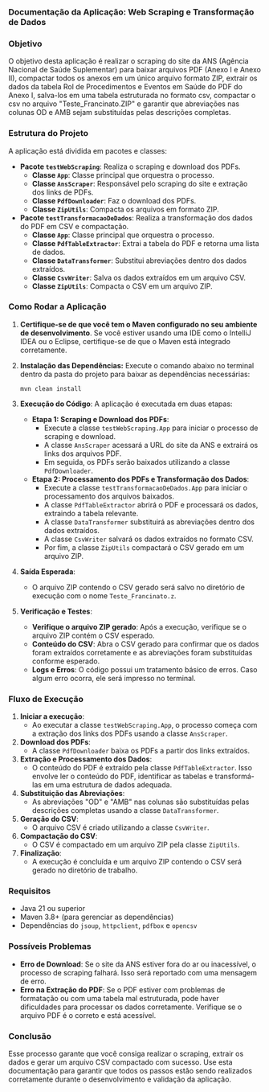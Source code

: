 ### **Documentação da Aplicação: Web Scraping e Transformação de Dados**

### **Objetivo**

O objetivo desta aplicação é realizar o scraping do site da ANS (Agência Nacional de Saúde Suplementar) para baixar arquivos PDF (Anexo I e Anexo II), compactar todos os anexos em um único arquivo formato ZIP, extrair os dados da tabela Rol de Procedimentos e Eventos em Saúde do PDF do Anexo I, salva-los em uma tabela estruturada no formato csv, compactar o csv no arquivo "Teste_Francinato.ZIP" e garantir que abreviações nas colunas OD e AMB sejam substituídas pelas descrições completas.

### **Estrutura do Projeto**

A aplicação está dividida em pacotes e classes:

- **Pacote `testWebScraping`**: Realiza o scraping e download dos PDFs.
    - **Classe `App`**: Classe principal que orquestra o processo.
    - **Classe `AnsScraper`**: Responsável pelo scraping do site e extração dos links de PDFs.
    - **Classe `PdfDownloader`**: Faz o download dos PDFs.
    - **Classe `ZipUtils`**: Compacta os arquivos em formato ZIP.
- **Pacote `testTransformacaoDeDados`**: Realiza a transformação dos dados do PDF em CSV e compactação.
    - **Classe `App`**: Classe principal que orquestra o processo.
    - **Classe `PdfTableExtractor`**: Extrai a tabela do PDF e retorna uma lista de dados.
    - **Classe `DataTransformer`**: Substitui abreviações dentro dos dados extraídos.
    - **Classe `CsvWriter`**: Salva os dados extraídos em um arquivo CSV.
    - **Classe `ZipUtils`**: Compacta o CSV em um arquivo ZIP.

### **Como Rodar a Aplicação**

1. **Certifique-se de que você tem o Maven configurado no seu ambiente de desenvolvimento**.
Se você estiver usando uma IDE como o IntelliJ IDEA ou o Eclipse, certifique-se de que o Maven está integrado corretamente.
2. **Instalação das Dependências:**
Execute o comando abaixo no terminal dentro da pasta do projeto para baixar as dependências necessárias:
    
    ```
    mvn clean install
    ```
    
3. **Execução do Código**:
A aplicação é executada em duas etapas:
    - **Etapa 1: Scraping e Download dos PDFs**:
        - Execute a classe `testWebScraping.App` para iniciar o processo de scraping e download.
        - A classe `AnsScraper` acessará a URL do site da ANS e extrairá os links dos arquivos PDF.
        - Em seguida, os PDFs serão baixados utilizando a classe `PdfDownloader`.
    - **Etapa 2: Processamento dos PDFs e Transformação dos Dados**:
        - Execute a classe `testTransformacaoDeDados.App` para iniciar o processamento dos arquivos baixados.
        - A classe `PdfTableExtractor` abrirá o PDF e processará os dados, extraindo a tabela relevante.
        - A classe `DataTransformer` substituirá as abreviações dentro dos dados extraídos.
        - A classe `CsvWriter` salvará os dados extraídos no formato CSV.
        - Por fim, a classe `ZipUtils` compactará o CSV gerado em um arquivo ZIP.
4. **Saída Esperada**:
    - O arquivo ZIP contendo o CSV gerado será salvo no diretório de execução com o nome `Teste_Francinato.z`.
5. **Verificação e Testes**:
    - **Verifique o arquivo ZIP gerado**: Após a execução, verifique se o arquivo ZIP contém o CSV esperado.
    - **Conteúdo do CSV**: Abra o CSV gerado para confirmar que os dados foram extraídos corretamente e as abreviações foram substituídas conforme esperado.
    - **Logs e Erros**: O código possui um tratamento básico de erros. Caso algum erro ocorra, ele será impresso no terminal.

### **Fluxo de Execução**

1. **Iniciar a execução**:
    - Ao executar a classe `testWebScraping.App`, o processo começa com a extração dos links dos PDFs usando a classe `AnsScraper`.
2. **Download dos PDFs**:
    - A classe `PdfDownloader` baixa os PDFs a partir dos links extraídos.
3. **Extração e Processamento dos Dados**:
    - O conteúdo do PDF é extraído pela classe `PdfTableExtractor`. Isso envolve ler o conteúdo do PDF, identificar as tabelas e transformá-las em uma estrutura de dados adequada.
4. **Substituição das Abreviações**:
    - As abreviações "OD" e "AMB" nas colunas são substituídas pelas descrições completas usando a classe `DataTransformer`.
5. **Geração do CSV**:
    - O arquivo CSV é criado utilizando a classe `CsvWriter`.
6. **Compactação do CSV**:
    - O CSV é compactado em um arquivo ZIP pela classe `ZipUtils`.
7. **Finalização**:
    - A execução é concluída e um arquivo ZIP contendo o CSV será gerado no diretório de trabalho.

### **Requisitos**

- Java 21 ou superior
- Maven 3.8+ (para gerenciar as dependências)
- Dependências do `jsoup`, `httpclient`, `pdfbox` e `opencsv`

### **Possíveis Problemas**

- **Erro de Download**: Se o site da ANS estiver fora do ar ou inacessível, o processo de scraping falhará. Isso será reportado com uma mensagem de erro.
- **Erro na Extração do PDF**: Se o PDF estiver com problemas de formatação ou com uma tabela mal estruturada, pode haver dificuldades para processar os dados corretamente. Verifique se o arquivo PDF é o correto e está acessível.

### **Conclusão**

Esse processo garante que você consiga realizar o scraping, extrair os dados e gerar um arquivo CSV compactado com sucesso. Use esta documentação para garantir que todos os passos estão sendo realizados corretamente durante o desenvolvimento e validação da aplicação.
